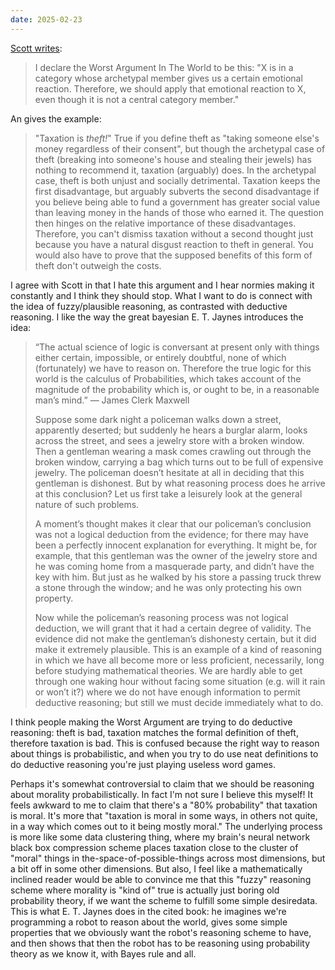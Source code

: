 ```yaml
---
date: 2025-02-23
---
```

[Scott writes](https://www.lesswrong.com/posts/yCWPkLi8wJvewPbEp/the-noncentral-fallacy-the-worst-argument-in-the-world):

> I declare the Worst Argument In The World to be this: "X is in a category whose archetypal member gives us a certain emotional reaction. Therefore, we should apply that emotional reaction to X, even though it is not a central category member."

An gives the example:

> "Taxation is _theft!_" True if you define theft as "taking someone else's money regardless of their consent", but though the archetypal case of theft (breaking into someone's house and stealing their jewels) has nothing to recommend it, taxation (arguably) does. In the archetypal case, theft is both unjust and socially detrimental. Taxation keeps the first disadvantage, but arguably subverts the second disadvantage if you believe being able to fund a government has greater social value than leaving money in the hands of those who earned it. The question then hinges on the relative importance of these disadvantages. Therefore, you can't dismiss taxation without a second thought just because you have a natural disgust reaction to theft in general. You would also have to prove that the supposed benefits of this form of theft don't outweigh the costs.

I agree with Scott in that I hate this argument and I hear normies making it constantly and I think they should stop. What I want to do is connect with the idea of fuzzy/plausible reasoning, as contrasted with deductive reasoning. I like the way the great bayesian E. T. Jaynes introduces the idea:

>“The actual science of logic is conversant at present only with things either certain, impossible, or entirely doubtful, none of which (fortunately) we have to reason on. Therefore the true logic for this world is the calculus of Probabilities, which takes account of the magnitude of the probability which is, or ought to be, in a reasonable man’s mind.” — James Clerk Maxwell 
>
>Suppose some dark night a policeman walks down a street, apparently deserted; but suddenly he hears a burglar alarm, looks across the street, and sees a jewelry store with a broken window. Then a gentleman wearing a mask comes crawling out through the broken window, carrying a bag which turns out to be full of expensive jewelry. The policeman doesn’t hesitate at all in deciding that this gentleman is dishonest. But by what reasoning process does he arrive at this conclusion? Let us first take a leisurely look at the general nature of such problems. 
>
>A moment’s thought makes it clear that our policeman’s conclusion was not a logical deduction from the evidence; for there may have been a perfectly innocent explanation for everything. It might be, for example, that this gentleman was the owner of the jewelry store and he was coming home from a masquerade party, and didn’t have the key with him. But just as he walked by his store a passing truck threw a stone through the window; and he was only protecting his own property. 
>
>Now while the policeman’s reasoning process was not logical deduction, we will grant that it had a certain degree of validity. The evidence did not make the gentleman’s dishonesty certain, but it did make it extremely plausible. This is an example of a kind of reasoning in which we have all become more or less proficient, necessarily, long before studying mathematical theories. We are hardly able to get through one waking hour without facing some situation (e.g. will it rain or won’t it?) where we do not have enough information to permit deductive reasoning; but still we must decide immediately what to do.

I think people making the Worst Argument are trying to do deductive reasoning: theft is bad, taxation matches the formal definition of theft, therefore taxation is bad. This is confused because the right way to reason about things is probabilistic, and when you try to do use neat definitions to do deductive reasoning you're just playing useless word games. 

Perhaps it's somewhat controversial to claim that we should be reasoning about morality probabilistically. In fact I'm not sure I believe this myself! It feels awkward to me to claim that there's a "80% probability" that taxation is moral. It's more that "taxation is moral in some ways, in others not quite, in a way which comes out to it being mostly moral." The underlying process is more like some data clustering thing, where my brain's neural network black box compression scheme places taxation close to the cluster of "moral" things in the-space-of-possible-things across most dimensions, but a bit off in some other dimensions. But also, I feel like a mathematically inclined reader would be able to convince me that this "fuzzy" reasoning scheme where morality is "kind of" true is actually just boring old probability theory, if we want the scheme to fulfill some simple desiredata. This is what E. T. Jaynes does in the cited book: he imagines we're programming a robot to reason about the world, gives some simple properties that we obviously want the robot's reasoning scheme to have, and then shows that then the robot has to be reasoning using probability theory as we know it, with Bayes rule and all. 